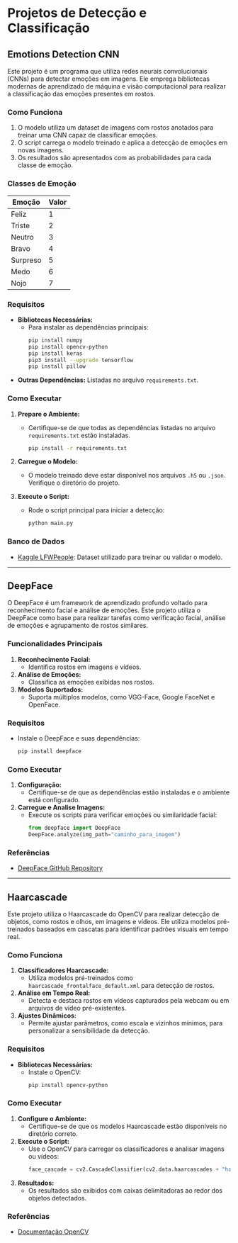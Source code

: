 # Projetos de Detecção e Classificação

## Emotions Detection CNN

Este projeto é um programa que utiliza redes neurais convolucionais (CNNs) para detectar emoções em imagens. Ele emprega bibliotecas modernas de aprendizado de máquina e visão computacional para realizar a classificação das emoções presentes em rostos.

### Como Funciona

1. O modelo utiliza um dataset de imagens com rostos anotados para treinar uma CNN capaz de classificar emoções.
2. O script carrega o modelo treinado e aplica a detecção de emoções em novas imagens.
3. Os resultados são apresentados com as probabilidades para cada classe de emoção.

### Classes de Emoção
| Emoção          | Valor |
|-----------------|-------|
| Feliz           | 1     |
| Triste          | 2     |
| Neutro          | 3     |
| Bravo           | 4     |
| Surpreso        | 5     |
| Medo            | 6     |
| Nojo            | 7     |

### Requisitos

- **Bibliotecas Necessárias:**
  - Para instalar as dependências principais:
    ```bash
    pip install numpy
    pip install opencv-python
    pip install keras
    pip3 install --upgrade tensorflow
    pip install pillow
    ```
- **Outras Dependências:** Listadas no arquivo `requirements.txt`.

### Como Executar

1. **Prepare o Ambiente:**
   - Certifique-se de que todas as dependências listadas no arquivo `requirements.txt` estão instaladas.
     ```bash
     pip install -r requirements.txt
     ```

2. **Carregue o Modelo:**
   - O modelo treinado deve estar disponível nos arquivos `.h5` ou `.json`. Verifique o diretório do projeto.

3. **Execute o Script:**
   - Rode o script principal para iniciar a detecção:
     ```bash
     python main.py
     ```

### Banco de Dados

- [Kaggle LFWPeople](https://www.kaggle.com/datasets/atulanandjha/lfwpeople): Dataset utilizado para treinar ou validar o modelo.

---

## DeepFace

O DeepFace é um framework de aprendizado profundo voltado para reconhecimento facial e análise de emoções. Este projeto utiliza o DeepFace como base para realizar tarefas como verificação facial, análise de emoções e agrupamento de rostos similares.

### Funcionalidades Principais

1. **Reconhecimento Facial:**
   - Identifica rostos em imagens e vídeos.
2. **Análise de Emoções:**
   - Classifica as emoções exibidas nos rostos.
3. **Modelos Suportados:**
   - Suporta múltiplos modelos, como VGG-Face, Google FaceNet e OpenFace.

### Requisitos

- Instale o DeepFace e suas dependências:
  ```bash
  pip install deepface
  ```

### Como Executar

1. **Configuração:**
   - Certifique-se de que as dependências estão instaladas e o ambiente está configurado.
2. **Carregue e Analise Imagens:**
   - Execute os scripts para verificar emoções ou similaridade facial:
     ```python
     from deepface import DeepFace
     DeepFace.analyze(img_path="caminho_para_imagem")
     ```

### Referências

- [DeepFace GitHub Repository](https://github.com/serengil/deepface)

---

## Haarcascade

Este projeto utiliza o Haarcascade do OpenCV para realizar detecção de objetos, como rostos e olhos, em imagens e vídeos. Ele utiliza modelos pré-treinados baseados em cascatas para identificar padrões visuais em tempo real.

### Como Funciona

1. **Classificadores Haarcascade:**
   - Utiliza modelos pré-treinados como `haarcascade_frontalface_default.xml` para detecção de rostos.
2. **Análise em Tempo Real:**
   - Detecta e destaca rostos em vídeos capturados pela webcam ou em arquivos de vídeo pré-existentes.
3. **Ajustes Dinâmicos:**
   - Permite ajustar parâmetros, como escala e vizinhos mínimos, para personalizar a sensibilidade da detecção.

### Requisitos

- **Bibliotecas Necessárias:**
  - Instale o OpenCV:
    ```bash
    pip install opencv-python
    ```

### Como Executar

1. **Configure o Ambiente:**
   - Certifique-se de que os modelos Haarcascade estão disponíveis no diretório correto.
2. **Execute o Script:**
   - Use o OpenCV para carregar os classificadores e analisar imagens ou vídeos:
     ```python
     face_cascade = cv2.CascadeClassifier(cv2.data.haarcascades + "haarcascade_frontalface_default.xml")
     ```
3. **Resultados:**
   - Os resultados são exibidos com caixas delimitadoras ao redor dos objetos detectados.

### Referências

- [Documentação OpenCV](https://docs.opencv.org/3.1.0/d7/d8b/tutorial_py_face_detection.html#gsc.tab=0)